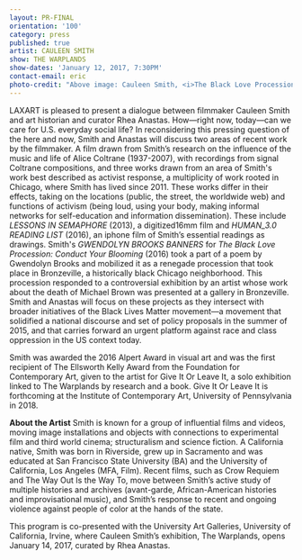 ```yaml
---
layout: PR-FINAL
orientation: '100'
category: press
published: true
artist: CAULEEN SMITH
show: THE WARPLANDS
show-dates: 'January 12, 2017, 7:30PM'
contact-email: eric
photo-credit: "Above image: Cauleen Smith, <i>The Black Love Procession: Conduct Your Blooming</i> (2016). Courtesy of the artist.\_"
---
```

LAXART is pleased to present a dialogue between filmmaker Cauleen Smith and art historian and curator Rhea Anastas. How—right now, today—can we care for U.S. everyday social life? In reconsidering this pressing question of the here and now, Smith and Anastas will discuss two areas of recent work by the filmmaker. A film drawn from Smith’s research on the influence of the music and life of Alice Coltrane (1937-2007), with recordings from signal Coltrane compositions, and three works drawn from an area of Smith's work best described as activist response, a multiplicity of work rooted in Chicago, where Smith has lived since 2011. These works differ in their effects, taking on the locations (public, the street, the worldwide web) and functions of activism (being loud, using your body, making informal networks for self-education and information dissemination). These include *LESSONS IN SEMAPHORE* (2013), a digitized16mm film and *HUMAN_3.0 READING LIST* (2016), an iphone film of Smith’s essential readings as drawings. Smith's *GWENDOLYN BROOKS BANNERS* for *The Black Love Procession: Conduct Your Blooming* (2016) took a part of a poem by Gwendolyn Brooks and mobilized it as a renegade procession that took place in Bronzeville, a historically black Chicago neighborhood. This procession responded to a controversial exhibition by an artist whose work about the death of Michael Brown was presented at a gallery in Bronzeville. Smith and Anastas will focus on these projects as they intersect with broader initiatives of the Black Lives Matter movement—a movement that solidified a national discourse and set of policy proposals in the summer of 2015, and that carries forward an urgent platform against race and class oppression in the US context today. 


Smith was awarded the 2016 Alpert Award in visual art and was the first recipient of The Ellsworth Kelly Award from the Foundation for Contemporary Art, given to the artist for Give It Or Leave It, a solo exhibition linked to The Warplands by research and a book. Give It Or Leave It is forthcoming at the Institute of Contemporary Art, University of Pennsylvania in 2018. 


__About the Artist__
Smith is known for a group of influential films and videos, moving image installations and objects with connections to experimental film and third world cinema; structuralism and science fiction. A California native, Smith was born in Riverside, grew up in Sacramento and was educated at San Francisco State University (BA) and the University of California, Los Angeles (MFA, Film). Recent films, such as Crow Requiem and The Way Out Is the Way To, move between Smith’s active study of multiple histories and archives (avant-garde, African-American histories and improvisational music), and Smith’s response to recent and ongoing violence against people of color at the hands of the state.

This program is co-presented with the University Art Galleries, University of California, Irvine, where Cauleen Smith’s exhibition, The Warplands, opens January 14, 2017, curated by Rhea Anastas.
